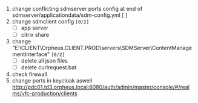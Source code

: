 
1.  change conflicting sdmserver ports config at end of sdmserver/applicationdata/sdm-config.yml [ ] 
2.  change sdmclient config <code>[0/2]</code>
    - [ ] app server
    - [ ] citrix share
3.  change "E:\CLIENT\Orpheus.CLIENT.PROD\servers\SDMServer\ContentManagementInterface" <code>[0/2]</code>
    - [ ] delete all json files
    - [ ] delete curlrequest.bat
4.  check firewall
5.  change ports in keycloak aswell <http://pdc01.td3.orpheus.local:8080/auth/admin/master/console/#/realms/vfc-production/clients>
